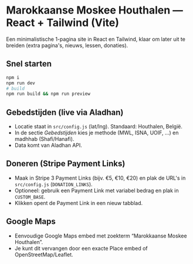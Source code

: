 # Marokkaanse Moskee Houthalen — React + Tailwind (Vite)

Een minimalistische 1-pagina site in React en Tailwind, klaar om later uit te breiden (extra pagina's, nieuws, lessen, donaties).

## Snel starten
```bash
npm i
npm run dev
# build
npm run build && npm run preview
```

## Gebedstijden (live via Aladhan)
- Locatie staat in `src/config.js` (lat/lng). Standaard: Houthalen, België.
- In de sectie *Gebedstijden* kies je methode (MWL, ISNA, UOIF, …) en madhhab (Shafi/Hanafi).
- Data komt van Aladhan API.

## Doneren (Stripe Payment Links)
- Maak in Stripe 3 Payment Links (bijv. €5, €10, €20) en plak de URL's in `src/config.js` (`DONATION_LINKS`).
- Optioneel: gebruik een Payment Link met variabel bedrag en plak in `CUSTOM_BASE`.
- Klikken opent de Payment Link in een nieuw tabblad.

## Google Maps
- Eenvoudige Google Maps embed met zoekterm “Marokkaanse Moskee Houthalen”.
- Je kunt dit vervangen door een exacte Place embed of OpenStreetMap/Leaflet.
